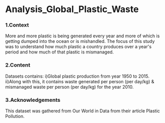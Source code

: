 # Analysis_Global_Plastic_Waste
### 1.Context
More and more plastic is being generated every year and more of which is getting dumped into the ocean or is mishandled.
The focus of this study was to understand how much plastic a country produces over a year's period and how much of that plastic is mismanaged.
### 2.Content
Datasets contains:
i)Global plastic production from year 1950 to 2015.
ii)Along with this, it contains waste generated per person (per day/kg) & mismanaged waste per person (per day/kg) for the year 2010.
### 3.Acknowledgements
This dataset was gathered from Our World in Data from their article Plastic Pollution.

